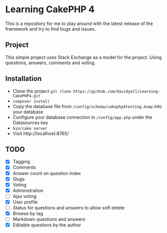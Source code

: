 # Learning CakePHP 4
This is a repository for me to play around with the latest release of the framework and try to find bugs and issues.

## Project
This simple project uses Stack Exchange as a model for the project. Using questions, answers, comments and voting.

## Installation
* Clone the project `git clone https://github.com/davidyell/Learning-CakePHP4.git`
* `composer install`
* Copy the database file from `/config/schema/cakephp4testing.dump` into your database
* Configure your database connection in `/config/app.php` under the Datasources key 
* `bin/cake server`
* Visit http://localhost:8765/

## TODO
- [x] Tagging
- [x] Comments
- [x] Answer count on question index
- [x] Slugs
- [x] Voting
- [x] Administration
- [ ] Ajax voting
- [x] User profile
- [ ] Status for questions and answers to allow soft delete
- [x] Browse by tag
- [ ] Markdown questions and answers
- [x] Editable questions by the author
